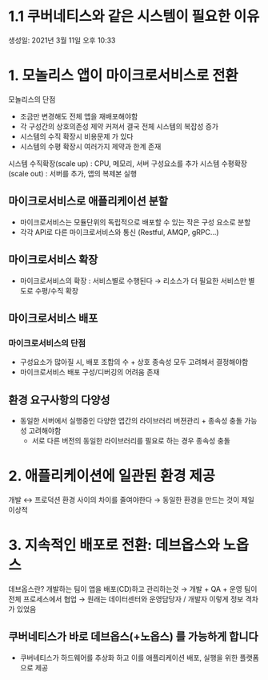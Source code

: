 # 1.1 쿠버네티스와 같은 시스템이 필요한 이유

생성일: 2021년 3월 11일 오후 10:33

# 1. 모놀리스 앱이 마이크로서비스로 전환

모놀리스의 단점

- 조금만 변경해도 전체 앱을 재배포해야함
- 각 구성간의 상호의존성 제약 커져서 결국 전체 시스템의 복잡성 증가
- 시스템의 수직 확장시 비용문제 가 있다
- 시스템의 수평 확장시 여러가지 제약과 한계 존재

시스템 수직확장(scale up) : CPU, 메모리, 서버 구성요소를 추가
시스템 수평확장(scale out) : 서버를 추가, 앱의 복제본 실행

## 마이크로서비스로 애플리케이션 분할

- 마이크로서비스는 모듈단위의 독립적으로 배포할 수 있는 작은 구성 요소로 분할
- 각각 API로 다른 마이크로서비스와 통신 (Restful, AMQP, gRPC...)

## 마이크로서비스 확장

- 마이크로서비스의 확장 : 서비스별로 수행된다 → 리소스가 더 필요한 서비스만 별도로 수평/수직 확장

## 마이크로서비스 배포

### 마이크로서비스의 단점

- 구성요소가 많아질 시, 배포 조합의 수 + 상호 종속성 모두 고려해서 결정해야함
- 마이크로서비스 배포 구성/디버깅의 어려움 존재

## 환경 요구사항의 다양성

- 동일한 서버에서 실행중인 다양한 앱간의 라이브러리 버젼관리 + 종속성 충돌 가능성 고려해야함
    - 서로 다른 버전의 동일한 라이브러리를 필요로 하는 경우 종속성 충돌

# 2. 애플리케이션에 일관된 환경 제공

개발 ↔  프로덕션 환경 사이의 차이를 줄여야한다 → 동일한 환경을 만드는 것이 제일 이상적

# 3. 지속적인 배포로 전환: 데브옵스와 노옵스

데브옵스란?
개발하는 팀이 앱을 배포(CD)하고 관리하는것
→ 개발 + QA + 운영 팀이 전체 프로세스에서 협업
→ 원래는 데이터센터와 운영담당자 / 개발자 이렇게 정보 격차가 있었음

## 쿠버네티스가 바로 데브옵스(+노옵스) 를 가능하게 합니다

- 쿠버네티스가 하드웨어를 추상화 하고 이를 애플리케이션 배포, 실행을 위한 플랫폼으로 제공